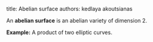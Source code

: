 title: Abelian surface
authors:
    kedlaya
    akoutsianas

An **abelian surface** is an <a knowl="lmfdb/ag.abelian_variety">abelian variety</a> of dimension 2.

**Example:** A product of two <a knowl="lmfdb/ec">elliptic curves</a>. 
